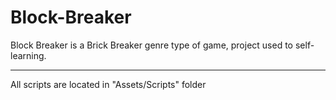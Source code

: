 # Block-Breaker
Block Breaker is a Brick Breaker genre type of game, project used to self-learning.

------

All scripts are located in "Assets/Scripts" folder
